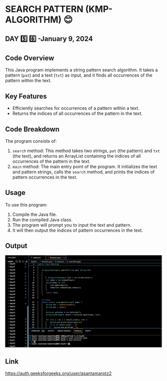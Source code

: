 # SEARCH PATTERN (KMP-ALGORITHM) :blush:
## DAY :five: :six: -January 9, 2024

## Code Overview
This Java program implements a string pattern search algorithm. It takes a pattern (`pat`) and a text (`txt`) as input, and it finds all occurrences of the pattern within the text.

## Key Features
- Efficiently searches for occurrences of a pattern within a text.
- Returns the indices of all occurrences of the pattern in the text.

## Code Breakdown
The program consists of:
1. `search` method: This method takes two strings, `pat` (the pattern) and `txt` (the text), and returns an ArrayList containing the indices of all occurrences of the pattern in the text.
2. `main` method: The main entry point of the program. It initializes the text and pattern strings, calls the `search` method, and prints the indices of pattern occurrences in the text.

## Usage
To use this program:
1. Compile the Java file.
2. Run the compiled Java class.
3. The program will prompt you to input the text and pattern.
4. It will then output the indices of pattern occurrences in the text.


## Output

![Reference Image](s56.png)

## Link
<https://auth.geeksforgeeks.org/user/asantamarptz2>